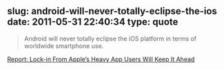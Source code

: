 slug: android-will-never-totally-eclipse-the-ios
date: 2011-05-31 22:40:34
type: quote
---

> Android will never totally eclipse the iOS platform in terms of worldwide smartphone use.

[Report: Lock-in From Apple’s Heavy App Users Will Keep It Ahead](http://gigaom.com/apple/report-lock-in-from-apples-heavy-app-users-will-keep-it-ahead/)
